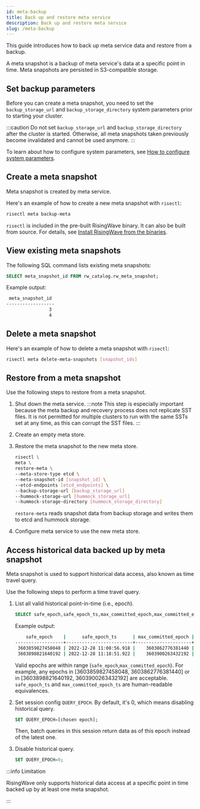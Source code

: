 ```yaml
---
id: meta-backup
title: Back up and restore meta service
description: Back up and restore meta service
slug: /meta-backup
---
```


This guide introduces how to back up meta service data and restore from a backup.

A meta snapshot is a backup of meta service's data at a specific point in time. Meta snapshots are persisted in S3-compatible storage.

## Set backup parameters

Before you can create a meta snapshot, you need to set the `backup_storage_url` and `backup_storage_directory` system parameters prior to starting your cluster.

:::caution
Do not set `backup_storage_url` and `backup_storage_directory` after the cluster is started. Otherwise, all meta snapshots taken previously become invalidated and cannot be used anymore.
:::

To learn about how to configure system parameters, see [How to configure system parameters](../manage/view-configure-system-parameters.md#how-to-configure-system-parameters).

## Create a meta snapshot

Meta snapshot is created by meta service.

Here's an example of how to create a new meta snapshot with `risectl`:

```bash
risectl meta backup-meta
```

`risectl` is included in the pre-built RisingWave binary. It can also be built from source. For details, see [Install RisingWave from the binaries](/deploy/risingwave-trial.md/?method=binaries).

## View existing meta snapshots

The following SQL command lists existing meta snapshots:

```sql
SELECT meta_snapshot_id FROM rw_catalog.rw_meta_snapshot;
```

Example output:

```bash
 meta_snapshot_id 
------------------
                3
                4
```

## Delete a meta snapshot

Here's an example of how to delete a meta snapshot with `risectl`:

```bash
risectl meta delete-meta-snapshots [snapshot_ids]
```

## Restore from a meta snapshot

Use the following steps to restore from a meta snapshot.

1. Shut down the meta service.
    :::note
    This step is especially important because the meta backup and recovery process does not replicate SST files. It is not permitted for multiple clusters to run with the same SSTs set at any time, as this can corrupt the SST files.
    :::
2. Create an empty meta store.
3. Restore the meta snapshot to the new meta store.

    ```bash
    risectl \
    meta \
    restore-meta \
    --meta-store-type etcd \
    --meta-snapshot-id [snapshot_id] \
    --etcd-endpoints [etcd_endpoints] \
    --backup-storage-url [backup_storage_url]
    --hummock-storage-url [hummock_storage_url]
    --hummock-storage-directory [hummock_storage_directory]
    ```

    `restore-meta` reads snapshot data from backup storage and writes them to etcd and hummock storage.
4. Configure meta service to use the new meta store.

## Access historical data backed up by meta snapshot

Meta snapshot is used to support historical data access, also known as time travel query.

Use the following steps to perform a time travel query.

1. List all valid historical point-in-time (i.e., epoch).

    ```sql
    SELECT safe_epoch,safe_epoch_ts,max_committed_epoch,max_committed_epoch_ts FROM rw_catalog.rw_meta_snapshot;
    ```

   Example output:

    ```bash
        safe_epoch    |      safe_epoch_ts      | max_committed_epoch | max_committed_epoch_ts  
    ------------------+-------------------------+---------------------+-------------------------
     3603859827458048 | 2022-12-28 11:08:56.918 |    3603862776381440 | 2022-12-28 11:09:41.915
     3603898821640192 | 2022-12-28 11:18:51.922 |    3603900263432192 | 2022-12-28 11:19:13.922
    ```

   Valid epochs are within range (`safe_epoch`,`max_committed_epoch`). For example, any epochs in [3603859827458048, 3603862776381440] or in [3603898821640192, 3603900263432192] are acceptable.  
   `safe_epoch_ts` and `max_committed_epoch_ts` are human-readable equivalences.
2. Set session config `QUERY_EPOCH`. By default, it's 0, which means disabling historical query.

    ```sql
    SET QUERY_EPOCH=[chosen epoch];
    ```

   Then, batch queries in this session return data as of this epoch instead of the latest one.
3. Disable historical query.

    ```sql
    SET QUERY_EPOCH=0;
    ```

:::info Limitation

RisingWave only supports historical data access at a specific point in time backed up by at least one meta snapshot.

:::
